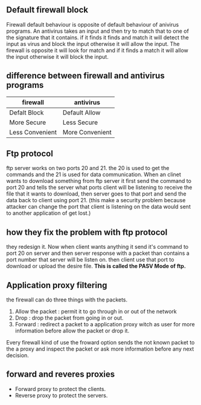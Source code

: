 ## Default firewall block

Firewall default behaviour is opposite of default behaviour of anivirus programs. An antivirus takes an input and then try to match that to one of the signature that it contains. if it finds it finds and match it will detect the input as virus and block the input otherwise it will allow the input. The firewall is opposite it will look for match and if it finds a match it will allow the input otherwise it will block the input.

## difference between firewall and antivirus programs

|firewall|antivirus|
|---|---|
|Defalt Block|Default Allow|
|More Secure|Less Secure|
|Less Convenient|More Convenient|



## Ftp protocol
ftp server works on two ports 20 and 21. the 20 is used to get the commands and the 21 is used for data communication. When an clinet wants to download something from ftp server it first send the command to port 20 and tells the server what ports client will be listening to receive the file that it wants to download, then server goes to that port and send the data back to client using port 21. (this make a security problem because attacker can change the port that client is listening on the data would sent to another application of get lost.)

## how they fix the problem with ftp protocol
they redesign it. Now when client wants anything it send it's command to port 20 on server and then server response with a packet than contains a port number that server will be listen on. then client use that port to download or upload the desire file. **This is called the PASV Mode of ftp.**

## Application proxy filtering
the firewall can do three things with the packets. 
1. Allow the packet : permit it to go through in or out of the network
2. Drop : drop the packet from going in or out.
3. Forward : redirect a packet to a application proxy witch as user for more information before allow the packet or drop it.

Every firewall kind of use the froward option sends the not known packet to the a proxy and inspect the packet or ask more information before any next decision.

## forward and reveres proxies
- Forward proxy to protect the clients.
- Reverse proxy to protect the servers.